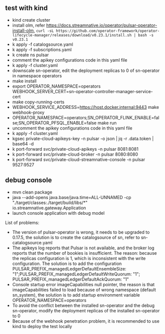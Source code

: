 ## test with kind
- kind create cluster
- install olm, refer https://docs.streamnative.io/operator/pulsar-operator-install-olm, `curl -sL https://github.com/operator-framework/operator-lifecycle-manager/releases/download/v0.23.1/install.sh | bash -s v0.23.1`
- k apply -f catalogsource.yaml
- k apply -f subscriptions.yaml
- k create ns pulsar
- comment the apikey configurations code in this yaml file 
- k apply -f cluster.yaml
- downscale sn-operator, edit the deployment replicas to 0 of sn-operator in namespace operators
- make install
- export OPERATOR_NAMESPACE=operators WEBHOOK_SERVER_CERT=sn-operator-controller-manager-service-cert
- make copy-running-certs
- WEBHOOK_SERVICE_ADDRESS=https://host.docker.internal:9443 make webhook-proxy
- OPERATOR_NAMESPACE=operators;SN_OPERATOR_FLINK_ENABLE=false;SN_OPERATOR_PFSQL_ENABLE=false make run
- uncomment the apikey configurations code in this yaml file  
- k apply -f cluster.yaml
- kgsec private-cloud-apikeys-key -n pulsar -o json | jq -r .data.token | base64 -d
- k port-forward svc/private-cloud-apikeys -n pulsar 8081:8081
- k port-forward svc/private-cloud-broker -n pulsar 8080:8080
- k port-forward svc/private-cloud-streamnative-console -n pulsar 9527:9527
## debug console
- mvn clean package
- java --add-opens java.base/java.time=ALL-UNNAMED -cp "./target/classes:./target/build/libs/*" io.streamnative.gateway.Application
- launch console application with debug model

List of problems:
- The version of pulsar-operator is wrong, it needs to be upgraded to 0.17.5, the solution is to create the catalogsource of sn, refer to sn-catalogsource.yaml
- The apikeys log reports that Pulsar is not available, and the broker log reports that the number of bookies is insufficient. The reason: because the replicas configuration is 1, which is inconsistent with the write configuration. The solution is to add the configuration PULSAR_PREFIX_managedLedgerDefaultEnsembleSize: "1";PULSAR_PREFIX_managedLedgerDefaultWriteQuorum: "1"; PULSAR_PREFIX_managedLedgerDefaultAckQuorum: "1"
- Console startup error imageCapabilities null pointer, the reason is that imageCapabilities failed to load because of wrong namespace (default sn_system), the solution is to add startup environment variable OPERATOR_NAMESPACE=operators
- To avoid the conflict between the installed sn-operator and the debug sn-operator, modify the deployment replicas of the installed sn-operator to 0
- Because of the webhook penetration problem, it is recommended to use kind to deploy the test locally
